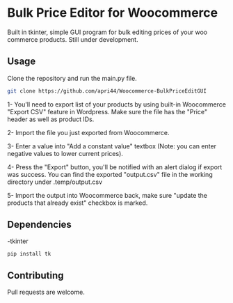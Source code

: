 # Bulk Price Editor for Woocommerce

Built in tkinter, simple GUI program for bulk editing prices of your woo commerce products. Still under development.

## Usage

Clone the repository and run the main.py file.

```bash
git clone https://github.com/apri44/Woocommerce-BulkPriceEditGUI
```

1- You'll need to export list of your products by using built-in Woocommerce "Export CSV" feature in Wordpress. Make sure the file has the "Price" header as well as product IDs.

2- Import the file you just exported from Woocommerce.

3- Enter a value into "Add a constant value" textbox (Note: you can enter negative values to lower current prices).

4- Press the "Export" button, you'll be notified with an alert dialog if export was success. You can find the exported "output.csv" file in the working directory under .temp/output.csv

5- Import the output into Woocommerce back, make sure "update the products that already exist" checkbox is marked.

## Dependencies

-tkinter
```
pip install tk 
```

## Contributing
Pull requests are welcome.
